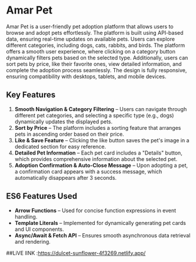# Amar Pet

Amar Pet is a user-friendly pet adoption platform that allows users to browse and adopt pets effortlessly. The platform is built using API-based data, ensuring real-time updates on available pets. Users can explore different categories, including dogs, cats, rabbits, and birds. The platform offers a smooth user experience, where clicking on a category button dynamically filters pets based on the selected type. Additionally, users can sort pets by price, like their favorite ones, view detailed information, and complete the adoption process seamlessly. The design is fully responsive, ensuring compatibility with desktops, tablets, and mobile devices.

## Key Features

1. **Smooth Navigation & Category Filtering** – Users can navigate through different pet categories, and selecting a specific type (e.g., dogs) dynamically updates the displayed pets.
2. **Sort by Price** – The platform includes a sorting feature that arranges pets in ascending order based on their price.
3. **Like & Save Feature** – Clicking the like button saves the pet's image in a dedicated section for easy reference.
4. **Detailed Pet Information** – Each pet card includes a "Details" button, which provides comprehensive information about the selected pet.
5. **Adoption Confirmation & Auto-Close Message** – Upon adopting a pet, a confirmation card appears with a success message, which automatically disappears after 3 seconds.

## ES6 Features Used

- **Arrow Functions** – Used for concise function expressions in event handling.
- **Template Literals** – Implemented for dynamically generating pet cards and UI components.
- **Async/Await & Fetch API** – Ensures smooth asynchronous data retrieval and rendering.

##LiVE lINK :https://dulcet-sunflower-4f3269.netlify.app/





